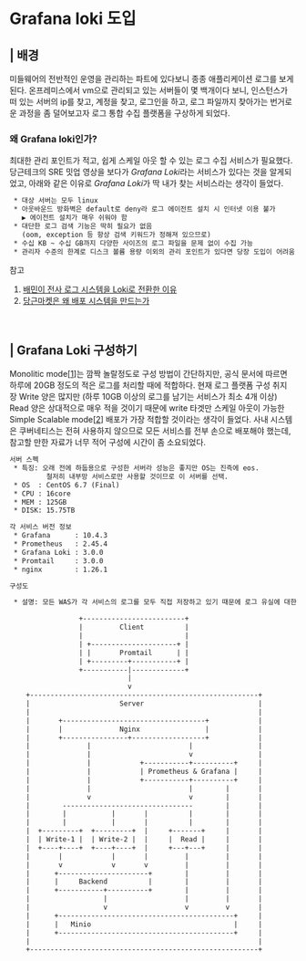# Grafana loki 도입

## | 배경

미들웨어의 전반적인 운영을 관리하는 파트에 있다보니 종종 애플리케이션 로그를 보게 된다. 온프레미스에서 vm으로 관리되고 있는 서버들이 몇 백개이다 보니, 인스턴스가 떠 있는 서버의 ip를 찾고, 계정을 찾고, 로그인을 하고, 로그 파일까지 찾아가는 번거로운 과정을 좀 덜어보고자 로그 통합 수집 플랫폼을 구상하게 되었다.

### 왜 Grafana loki인가?

최대한 관리 포인트가 적고, 쉽게 스케일 아웃 할 수 있는 로그 수집 서비스가 필요했다. 당근테크의 SRE 밋업 영상을 보다가 *Grafana Loki*라는 서비스가 있다는 것을 알게되었고, 아래와 같은 이유로 *Grafana Loki*가 딱 내가 찾는 서비스라는 생각이 들었다.

```txt
 * 대상 서버는 모두 linux
 * 아웃바운드 방화벽은 default로 deny라 로그 에이전트 설치 시 인터넷 이용 불가 
   ▶ 에이전트 설치가 매우 쉬워야 함
 * 대단한 로그 검색 기능은 딱히 필요가 없음 
   (oom, exception 등 항상 검색 키워드가 정해져 있으므로)
 * 수십 KB ~ 수십 GB까지 다양한 사이즈의 로그 파일을 문제 없이 수집 가능
 * 관리자 수준의 한계로 디스크 볼륨 용량 이외의 관리 포인트가 있다면 당장 도입이 어려움
 ```

참고  

1. [배민이 전사 로그 시스템을 Loki로 전환한 이유](https://techblog.woowahan.com/14505/)
2. [당근마켓은 왜 배포 시스템을 만드는가](https://www.youtube.com/watch?v=pc3H9i6Yv2Y&t=581s)

</br>

## | Grafana Loki 구성하기

Monolitic mode[[1]]는 깜짝 놀랄정도로 구성 방법이 간단하지만, 공식 문서에 따르면 하루에 20GB 정도의 적은 로그를 처리할 때에 적합하다. 현재 로그 플랫폼 구성 취지 장 Write 양은 많지만 (하루 10GB 이상의 로그를 남기는 서비스가 최소 4개 이상) Read 양은 상대적으로 매우 적을 것이기 때문에 write 타겟만 스케일 아웃이 가능한 Simple Scalable mode[[2]] 배포가 가장 적합할 것이라는 생각이 들었다. 사내 시스템은 쿠버네티스는 전혀 사용하지 않으므로 모든 서비스를 전부 손으로 배포해야 했는데, 참고할 만한 자료가 너무 적어 구성에 시간이 좀 소요되었다.

```txt
서버 스펙
 * 특징: 오래 전에 하둡용으로 구성한 서버라 성능은 좋지만 OS는 진즉에 eos. 
         철저히 내부망 서비스로만 사용할 것이므로 이 서버를 선택.
 * OS  : CentOS 6.7 (Final)
 * CPU : 16core
 * MEM : 125GB
 * DISK: 15.75TB
```

```txt
각 서비스 버전 정보
 * Grafana      : 10.4.3
 * Prometheus   : 2.45.4
 * Grafana Loki : 3.0.0
 * Promtail     : 3.0.0
 * nginx        : 1.26.1
```


```txt
구성도 

 * 설명: 모든 WAS가 각 서비스의 로그를 모두 직접 저장하고 있기 때문에 로그 유실에 대한 신경을 크게 쓰지 않는 구조

                 +-------------------------+
                 |         Client          |
                 |                         |
                 | +---------------------+ |
                 | |       Promtail      | |
                 | +---------+-----------+ |
                 +-----------|-------------+
                             |
                             v
    +--------------------------------------------------------+
    |                      Server                            |
    |                                                        |
    |       +-----------------------------------+            |
    |       |              Nginx                |            |
    |       +----------------+------------------+            |
    |              |                        |                |
    |              |                        v                |
    |              |            +-----------+----------+     |
    |              |            | Prometheus & Grafana |     |
    |              |            +-----------+----------+     |
    |              |                        |        |       |
    |              v                        v        |       |
    |        --------------------------------        |       |
    |        |           |       |          |        |       |
    |        |           |       |          |        |       |
    |  +---------+  +---------+  |     +-------+     |       |
    |  | Write-1 |  | Write-2 |  |     |  Read |     |       |
    |  +----+----+  +----+----+  |     +---+---+     |       |
    |       |            |       |         |         |       |
    |       v            v       v         |         |       |
    |      +----------------------+        |         |       |
    |      |     Backend          |        |         |       |
    |      +-----------+----------+        |         |       |
    |                  |                   |         |       |
    |                  v                   v         v       |
    |      +-------------------------------------------+     |
    |      |   Minio                                   |     |
    |      +-------------------------------------------+     |
    |                                                        |
    +--------------------------------------------------------+
```   
   

[1]: https://grafana.com/docs/loki/latest/get-started/deployment-modes/#monolithic-mode
[2]: https://grafana.com/docs/loki/latest/get-started/deployment-modes/#simple-scalable